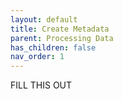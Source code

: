 ```yaml
---
layout: default
title: Create Metadata
parent: Processing Data
has_children: false
nav_order: 1
---
```

FILL THIS OUT
